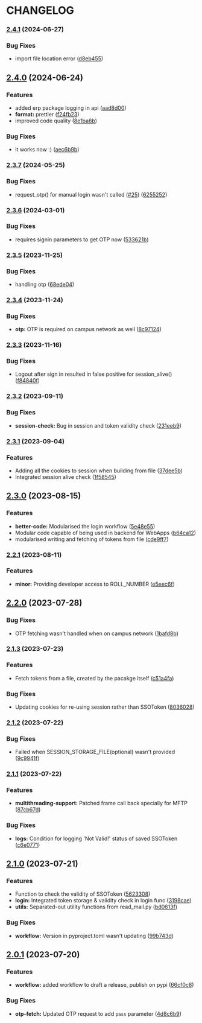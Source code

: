 # CHANGELOG

 ### [2.4.1](https://github.com/proffapt/iitkgp-erp-login-pypi/compare/v2.4.0...v2.4.1) (2024-06-27)


### Bug Fixes

* import file location error ([d8eb455](https://github.com/proffapt/iitkgp-erp-login-pypi/commit/d8eb455825f3cbeb530255675cb9f722d99a815b))

 
 ## [2.4.0](https://github.com/proffapt/iitkgp-erp-login-pypi/compare/v2.3.7...v2.4.0) (2024-06-24)


### Features

* added erp package logging in api ([aad8d00](https://github.com/proffapt/iitkgp-erp-login-pypi/commit/aad8d004a46b64244ba7bdf3367d9d625a617b5a))
* **format:** prettier ([f24fb23](https://github.com/proffapt/iitkgp-erp-login-pypi/commit/f24fb239b417d4b310340d5aa63bc09b2605ec9e))
* improved code quality ([8e1ba6b](https://github.com/proffapt/iitkgp-erp-login-pypi/commit/8e1ba6b37cb1b486616945ce98aacfa788c11e0f))


### Bug Fixes

* it works now :) ([aec6b9b](https://github.com/proffapt/iitkgp-erp-login-pypi/commit/aec6b9be9cbd9597d7942d7e1c3351dc8efc0278))

 
 ### [2.3.7](https://github.com/proffapt/iitkgp-erp-login-pypi/compare/v2.3.6...v2.3.7) (2024-05-25)


### Bug Fixes

* request_otp() for manual login wasn't called ([#25](https://github.com/proffapt/iitkgp-erp-login-pypi/issues/25)) ([6255252](https://github.com/proffapt/iitkgp-erp-login-pypi/commit/6255252b0624b85c8d5e0c22bb6b5182f33f21b6))

 
 ### [2.3.6](https://github.com/proffapt/iitkgp-erp-login-pypi/compare/v2.3.5...v2.3.6) (2024-03-01)


### Bug Fixes

* requires signin parameters to get OTP now ([533621b](https://github.com/proffapt/iitkgp-erp-login-pypi/commit/533621bcefbce518467d3379880fc752a4a19474))

 
 ### [2.3.5](https://github.com/proffapt/iitkgp-erp-login-pypi/compare/v2.3.4...v2.3.5) (2023-11-25)


### Bug Fixes

* handling otp ([68ede04](https://github.com/proffapt/iitkgp-erp-login-pypi/commit/68ede04e3b941e69896c26972903a68f36fa22d7))

 
 ### [2.3.4](https://github.com/proffapt/iitkgp-erp-login-pypi/compare/v2.3.3...v2.3.4) (2023-11-24)


### Bug Fixes

* **otp:** OTP is required on campus network as well ([8c97124](https://github.com/proffapt/iitkgp-erp-login-pypi/commit/8c97124eb4bbff83978294971b36aaf6306b01ca))

 
 ### [2.3.3](https://github.com/proffapt/iitkgp-erp-login-pypi/compare/v2.3.2...v2.3.3) (2023-11-16)


### Bug Fixes

* Logout after sign in resulted in false positive for session_alive() ([f84840f](https://github.com/proffapt/iitkgp-erp-login-pypi/commit/f84840f1a1a41046e36a6b80d939921beaefb706))

 
 ### [2.3.2](https://github.com/proffapt/iitkgp-erp-login-pypi/compare/v2.3.1...v2.3.2) (2023-09-11)


### Bug Fixes

* **session-check:** Bug in session and token validity check ([231eeb9](https://github.com/proffapt/iitkgp-erp-login-pypi/commit/231eeb9e07930080a918eda8c737516d32a318a9))

 
 ### [2.3.1](https://github.com/proffapt/iitkgp-erp-login-pypi/compare/v2.3.0...v2.3.1) (2023-09-04)


### Features

* Adding all the cookies to session when building from file ([37dee5b](https://github.com/proffapt/iitkgp-erp-login-pypi/commit/37dee5ba5e885809795ba8a2d3b5fe8be017ae47))
* Integrated session alive check ([1f58545](https://github.com/proffapt/iitkgp-erp-login-pypi/commit/1f585459074f19d512769a9ee245eb2ec6d75f56))

 
 ## [2.3.0](https://github.com/proffapt/iitkgp-erp-login-pypi/compare/v2.2.1...v2.3.0) (2023-08-15)


### Features

* **better-code:** Modularised the login workflow ([5e48e55](https://github.com/proffapt/iitkgp-erp-login-pypi/commit/5e48e55d7285eb542253b66c6a00a911241b5dba))
* Modular code capable of being used in backend for WebApps ([b64ca12](https://github.com/proffapt/iitkgp-erp-login-pypi/commit/b64ca12a28a76b4850dbc342e30b7b8fc8a95346))
* modularised writing and fetching of tokens from file ([cde9ff7](https://github.com/proffapt/iitkgp-erp-login-pypi/commit/cde9ff7e18e0149a0af707eb31b82f3d647ad96f))

 
 ### [2.2.1](https://github.com/proffapt/iitkgp-erp-login-pypi/compare/v2.2.0...v2.2.1) (2023-08-11)


### Features

* **minor:** Providing developer access to ROLL_NUMBER ([e5eec6f](https://github.com/proffapt/iitkgp-erp-login-pypi/commit/e5eec6fb74ea30baca3e55b150283739ecf32e23))

 
 ## [2.2.0](https://github.com/proffapt/iitkgp-erp-login-pypi/compare/v2.1.3...v2.2.0) (2023-07-28)


### Bug Fixes

* OTP fetching wasn't handled when on campus network ([1bafd8b](https://github.com/proffapt/iitkgp-erp-login-pypi/commit/1bafd8bd0bbf53004fd89ab0cc0e0af39abb8ed9))

 
 ### [2.1.3](https://github.com/proffapt/iitkgp-erp-login-pypi/compare/v2.1.2...v2.1.3) (2023-07-23)


### Features

* Fetch tokens from a file, created by the pacakge itself ([c51a4fa](https://github.com/proffapt/iitkgp-erp-login-pypi/commit/c51a4fa7855bc945e2751d2d9c6c14d35fa3a5c6))


### Bug Fixes

* Updating cookies for re-using session rather than SSOToken ([8036028](https://github.com/proffapt/iitkgp-erp-login-pypi/commit/8036028192a1485f553becc9b377bd3bdcdf21d2))

 
 ### [2.1.2](https://github.com/proffapt/iitkgp-erp-login-pypi/compare/v2.1.1...v2.1.2) (2023-07-22)


### Bug Fixes

* Failed when SESSION_STORAGE_FILE(optional) wasn't provided ([9c9941f](https://github.com/proffapt/iitkgp-erp-login-pypi/commit/9c9941fab926195916506ae7101c07b045d9d579))

 
 ### [2.1.1](https://github.com/proffapt/iitkgp-erp-login-pypi/compare/v2.1.0...v2.1.1) (2023-07-22)


### Features

* **multithreading-support:** Patched frame call back specially for MFTP ([87cb67d](https://github.com/proffapt/iitkgp-erp-login-pypi/commit/87cb67daeafddf97f2b687d92c776627448b0b99))


### Bug Fixes

* **logs:** Condition for logging 'Not Valid!' status of saved SSOToken ([c6e0771](https://github.com/proffapt/iitkgp-erp-login-pypi/commit/c6e077115823cb83482ac298caed727c98fdeb47))

 
 ## [2.1.0](https://github.com/proffapt/iitkgp-erp-login-pypi/compare/v2.0.1...v2.1.0) (2023-07-21)


### Features

* Function to check the validity of SSOToken ([5623308](https://github.com/proffapt/iitkgp-erp-login-pypi/commit/56233081c5334b6205dba2f8a8abbc6368b32191))
* **login:** Integrated token storage & validity check in login func ([3198cae](https://github.com/proffapt/iitkgp-erp-login-pypi/commit/3198cae185af06b4e14dfd0fc1bf8a16b7d35d26))
* **utils:** Separated-out utility functions from read_mail.py ([bd0613f](https://github.com/proffapt/iitkgp-erp-login-pypi/commit/bd0613f8908ce4ebc96cf3648570b55ad44df31a))


### Bug Fixes

* **workflow:** Version in pyproject.toml wasn't updating ([99b743d](https://github.com/proffapt/iitkgp-erp-login-pypi/commit/99b743dc113ff386945604e839efdb433eb4a9d9))


 ## [2.0.1](https://github.com/proffapt/iitkgp-erp-login-pypi/compare/v2.0.0...v2.0.1) (2023-07-20)
 
 
### Features

* **workflow:** added workflow to draft a release, publish on pypi ([66cf0c8](https://github.com/proffapt/iitkgp-erp-login-pypi/commit/66cf0c8ff0d309499cb91110a369ae4dcfba5a63))

### Bug Fixes

* **otp-fetch:** Updated OTP request to add `pass` parameter ([4d8c6b9](https://github.com/proffapt/iitkgp-erp-login-pypi/commit/4d8c6b93ade4720b6daaf0876483a08722702bc5))

